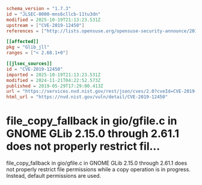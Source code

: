 ```toml
schema_version = "1.7.3"
id = "JLSEC-0000-mns6cllcb-11tu3dn"
modified = 2025-10-19T21:13:23.531Z
upstream = ["CVE-2019-12450"]
references = ["http://lists.opensuse.org/opensuse-security-announce/2019-06/msg00076.html", "https://access.redhat.com/errata/RHSA-2019:3530", "https://gitlab.gnome.org/GNOME/glib/commit/d8f8f4d637ce43f8699ba94c9b7648beda0ca174", "https://lists.debian.org/debian-lts-announce/2019/06/msg00013.html", "https://lists.fedoraproject.org/archives/list/package-announce%40lists.fedoraproject.org/message/2W4WIOAGO3M743M5KZLVQZM3NGHQDYLI/", "https://security.netapp.com/advisory/ntap-20190606-0003/", "https://usn.ubuntu.com/4014-1/", "https://usn.ubuntu.com/4014-2/", "http://lists.opensuse.org/opensuse-security-announce/2019-06/msg00076.html", "https://access.redhat.com/errata/RHSA-2019:3530", "https://gitlab.gnome.org/GNOME/glib/commit/d8f8f4d637ce43f8699ba94c9b7648beda0ca174", "https://lists.debian.org/debian-lts-announce/2019/06/msg00013.html", "https://lists.fedoraproject.org/archives/list/package-announce%40lists.fedoraproject.org/message/2W4WIOAGO3M743M5KZLVQZM3NGHQDYLI/", "https://security.netapp.com/advisory/ntap-20190606-0003/", "https://usn.ubuntu.com/4014-1/", "https://usn.ubuntu.com/4014-2/"]

[[affected]]
pkg = "Glib_jll"
ranges = ["< 2.68.1+0"]

[[jlsec_sources]]
id = "CVE-2019-12450"
imported = 2025-10-19T21:13:23.531Z
modified = 2024-11-21T04:22:52.573Z
published = 2019-05-29T17:29:00.413Z
url = "https://services.nvd.nist.gov/rest/json/cves/2.0?cveId=CVE-2019-12450"
html_url = "https://nvd.nist.gov/vuln/detail/CVE-2019-12450"
```

# file_copy_fallback in gio/gfile.c in GNOME GLib 2.15.0 through 2.61.1 does not properly restrict fil...

file_copy_fallback in gio/gfile.c in GNOME GLib 2.15.0 through 2.61.1 does not properly restrict file permissions while a copy operation is in progress. Instead, default permissions are used.

